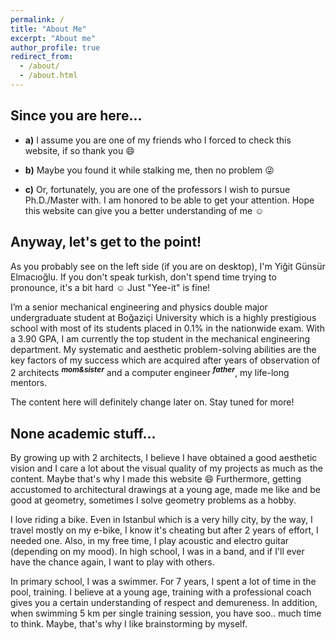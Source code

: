```yaml
---
permalink: /
title: "About Me"
excerpt: "About me"
author_profile: true
redirect_from:
  - /about/
  - /about.html
---
```


Since you are here...
------
- **a)** I assume you are one of my friends who I forced to check this website, if so thank you :smile:

- **b)** Maybe you found it while stalking me, then no problem :stuck_out_tongue_winking_eye:

- **c)** Or, fortunately, you are one of the professors I wish to pursue Ph.D./Master with. I am honored to be able to get your attention. Hope this website can give you a better understanding of me :relaxed:

Anyway, let's get to the point!
------
As you probably see on the left side (if you are on desktop), I'm Yiğit Günsür Elmacıoğlu. If you don't speak turkish, don't spend time trying to pronounce, it's a bit hard :relaxed: Just "Yee-it" is fine!

I’m a senior mechanical engineering and physics double major undergraduate student at Boğaziçi University which is a highly prestigious school with most of its students placed in 0.1% in the nationwide exam. With a 3.90 GPA, I am currently the top student in the mechanical engineering department. My systematic and aesthetic problem-solving abilities are the key factors of my success which are acquired after years of observation of 2 architects <sup>***mom&sister***</sup> and a computer engineer <sup>***father***</sup>, my life-long mentors. 

The content here will definitely change later on. Stay tuned for more!

None academic stuff...
------
By growing up with 2 architects, I believe I have obtained a good aesthetic vision and I care a lot about the visual quality of my projects as much as the content. Maybe that's why I made this website :smile: Furthermore, getting accustomed to architectural drawings at a young age, made me like and be good at geometry, sometimes I solve geometry problems as a hobby.

I love riding a bike. Even in Istanbul which is a very hilly city, by the way, I travel mostly on my e-bike, I know it's cheating but after 2 years of effort, I needed one. Also, in my free time, I play acoustic and electro guitar (depending on my mood). In high school, I was in a band, and if I'll ever have the chance again, I want to play with others.

In primary school, I was a swimmer. For 7 years, I spent a lot of time in the pool, training. I believe at a young age, training with a professional coach gives you a certain understanding of respect and demureness. In addition, when swimming 5 km per single training session, you have soo.. much time to think. Maybe, that's why I like brainstorming by myself.
